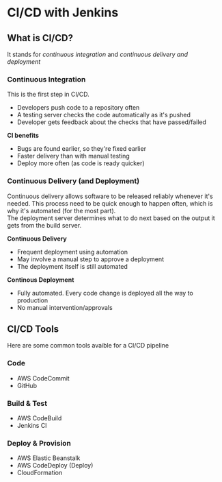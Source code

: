 # CI/CD with Jenkins

## What is CI/CD?
It stands for *continuous integration* and *continuous delivery and deployment*

### Continuous Integration
This is the first step in CI/CD.  
- Developers push code to a repository often
- A testing server checks the code automatically as it's pushed
- Developer gets feedback about the checks that have passed/failed

**CI benefits**  
- Bugs are found earlier, so they're fixed earlier
- Faster delivery than with manual testing
- Deploy more often (as code is ready quicker)

### Continuous Delivery (and Deployment)
Continuous delivery allows software to be released reliably whenever it's needed. This process need to be quick enough to happen often, which is why it's automated (for the most part).  
The deployment server determines what to do next based on the output it gets from the build server.  

**Continuous Delivery**
- Frequent deployment using automation
- May involve a manual step to approve a deployment
- The deployment itself is still automated

**Continous Deployment**  
- Fully automated. Every code change is deployed all the way to production
- No manual intervention/approvals

## CI/CD Tools
Here are some common tools avaible for a CI/CD pipeline

### Code
- AWS CodeCommit
- GitHub

### Build & Test
- AWS CodeBuild
- Jenkins CI

### Deploy & Provision
- AWS Elastic Beanstalk
- AWS CodeDeploy (Deploy)
- CloudFormation